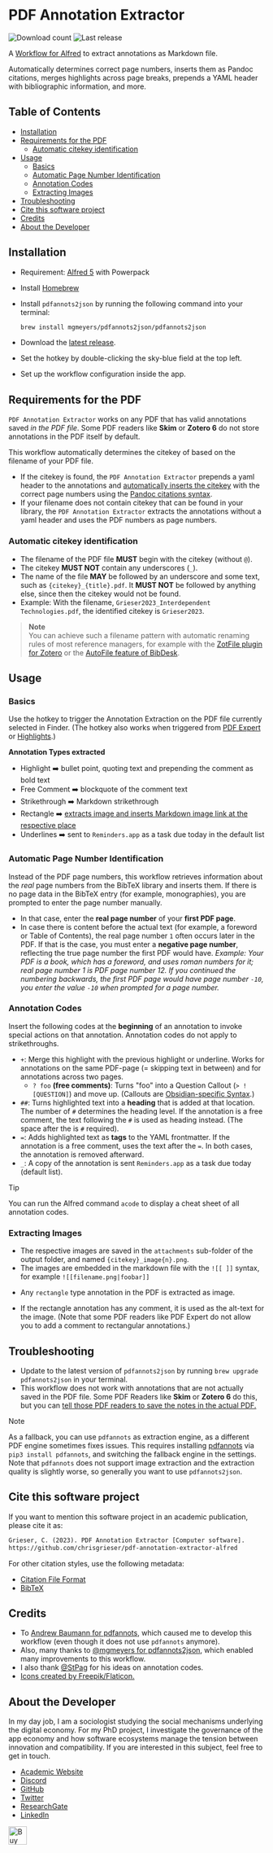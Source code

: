 # PDF Annotation Extractor
![Download count](https://img.shields.io/github/downloads/chrisgrieser/pdf-annotation-extractor-alfred/total?label=Total%20Downloads&style=plastic)
![Last release](https://img.shields.io/github/v/release/chrisgrieser/pdf-annotation-extractor-alfred?label=Latest%20Release&style=plastic)

A [Workflow for Alfred](https://www.alfredapp.com/) to extract annotations as
Markdown file.

Automatically determines correct page numbers, inserts them as Pandoc citations,
merges highlights across page breaks, prepends a YAML header with bibliographic
information, and more.

## Table of Contents

<!-- toc -->

- [Installation](#installation)
- [Requirements for the PDF](#requirements-for-the-pdf)
	* [Automatic citekey identification](#automatic-citekey-identification)
- [Usage](#usage)
	* [Basics](#basics)
	* [Automatic Page Number Identification](#automatic-page-number-identification)
	* [Annotation Codes](#annotation-codes)
	* [Extracting Images](#extracting-images)
- [Troubleshooting](#troubleshooting)
- [Cite this software project](#cite-this-software-project)
- [Credits](#credits)
- [About the Developer](#about-the-developer)

<!-- tocstop -->

## Installation
- Requirement: [Alfred 5](https://www.alfredapp.com/) with Powerpack
- Install [Homebrew](https://brew.sh/)
- Install `pdfannots2json` by running the following command into your terminal:

	```bash
	brew install mgmeyers/pdfannots2json/pdfannots2json
	```

- Download the [latest release](https://github.com/chrisgrieser/pdf-annotation-extractor-alfred/releases/latest/).
- Set the hotkey by double-clicking the sky-blue field at the top left.
- Set up the workflow configuration inside the app.

## Requirements for the PDF
`PDF Annotation Extractor` works on any PDF that has valid annotations
saved *in the PDF file*. Some PDF readers like **Skim** or **Zotero 6** do not
store annotations in the PDF itself by default.

This workflow automatically determines the citekey of based on the filename of
your PDF file.
- If the citekey is found, the `PDF Annotation Extractor`
prepends a yaml header to the annotations and [automatically
inserts the citekey](#automatic-page-number-identification) with the correct
page numbers using the [Pandoc citations
syntax](https://pandoc.org/MANUAL.html#citation-syntax).
- If your filename does not contain citekey that can be found in
  your library, the `PDF Annotation Extractor` extracts the annotations without
  a yaml header and uses the PDF numbers as page numbers.

### Automatic citekey identification
- The filename of the PDF file **MUST** begin with the citekey (without `@`).
- The citekey **MUST NOT** contain any underscores (`_`).
- The name of the file **MAY** be followed by an underscore and some
  text, such as `{citekey}_{title}.pdf`. It **MUST NOT** be followed by anything
  else, since then the citekey would not be found.
- Example: With the filename, `Grieser2023_Interdependent Technologies.pdf`, the
  identified citekey is `Grieser2023`.

> **Note**  
> You can achieve such a filename pattern with automatic renaming rules of most
> reference managers, for example with the [ZotFile plugin for
> Zotero](http://zotfile.com/#renaming-rules) or the [AutoFile feature of
> BibDesk](https://bibdesk.sourceforge.io/manual/BibDeskHelp_77.html#SEC140).

## Usage

### Basics
Use the hotkey to trigger the Annotation Extraction on the PDF file currently
selected in Finder. (The hotkey also works when triggered from [PDF Expert](https://pdfexpert.com/)
or [Highlights](https://highlightsapp.net/).)

**Annotation Types extracted**
- Highlight ➡️ bullet point, quoting text and prepending the comment as bold text
- Free Comment ➡️ blockquote of the comment text
- Strikethrough ➡️ Markdown strikethrough
- Rectangle ➡️ [extracts image and inserts Markdown image link at the respective
  place](#extracting-images)
- Underlines ➡️ sent to `Reminders.app` as a task due today in the default list

### Automatic Page Number Identification
Instead of the PDF page numbers, this workflow retrieves information about the
*real* page numbers from the BibTeX library and inserts them. If there is no
page data in the BibTeX entry (for example, monographies), you are prompted to
enter the page number manually.
- In that case, enter the **real page number** of your **first PDF page**.
- In case there is content before the actual text (for example, a foreword or
  Table of Contents), the real page number `1` often occurs later in the PDF. If
  that is the case, you must enter a **negative page number**, reflecting the
  true page number the first PDF would have. *Example: Your PDF is a book, which
  has a foreword, and uses roman numbers for it; real page number 1 is PDF page
  number 12. If you continued the numbering backwards, the first PDF page would
  have page number `-10`, you enter the value `-10` when prompted for a page
  number.*

### Annotation Codes
Insert the following codes at the **beginning** of an annotation to invoke
special actions on that annotation. Annotation codes do not apply to
strikethroughs.

- `+`: Merge this highlight with the previous highlight or underline. Works for
  annotations on the same PDF-page (= skipping text in between) and for
  annotations across two pages.
  * `? foo` **(free comments)**: Turns "foo" into a Question
  Callout (`> ![QUESTION]`) and move up. (Callouts are [Obsidian-specific
  Syntax](https://help.obsidian.md/How+to/Use+callouts).)
- `##`: Turns highlighted text into a **heading** that is added at that
  location. The number of `#` determines the heading level. If the annotation is
  a free comment, the text following the `#` is used as heading instead. (The
  space after the is `#` required).
- `=`: Adds highlighted text as **tags** to the YAML frontmatter. If the
  annotation is a free comment, uses the text
  after the `=`. In both cases, the annotation is removed afterward.
- `_`: A copy of the annotation is sent `Reminders.app` as a task due today
  (default list).

> [!TIP]
> You can run the Alfred command `acode` to display a cheat sheet of all
> annotation codes.

### Extracting Images
- The respective images are saved in the `attachments` sub-folder of the output
  folder, and named `{citekey}_image{n}.png`.
- The images are embedded in the markdown file with the `![[ ]]` syntax, for
  example `![[filename.png|foobar]]`
<!-- LTeX: enabled=false -->
- Any `rectangle` type annotation in the PDF is extracted as image.
<!-- LTeX: enabled=true -->
- If the rectangle annotation has any comment, it is used as the alt-text for
  the image. (Note that some PDF readers like PDF Expert do not allow you to add
  a comment to rectangular annotations.)

## Troubleshooting
- Update to the latest version of `pdfannots2json` by running
  `brew upgrade pdfannots2json` in your terminal.
- This workflow does not work with annotations that are not actually saved in
  the PDF file. Some PDF Readers like **Skim** or **Zotero 6** do this, but you
  can [tell those PDF readers to save the notes in the actual
  PDF.](https://skim-app.sourceforge.io/manual/SkimHelp_45.html)

> [!NOTE]
> As a fallback, you can use `pdfannots` as extraction engine, as a different
> PDF engine sometimes fixes issues. This requires installing
> [pdfannots](https://github.com/mgmeyers/pdfannots2json/issues/11) via `pip3
> install pdfannots`, and switching the fallback engine in the settings. Note
> that `pdfannots` does not support image extraction and the extraction quality
> is slightly worse, so generally you want to use `pdfannots2json`.

## Cite this software project
If you want to mention this software project in an academic publication, please
cite it as:

```txt
Grieser, C. (2023). PDF Annotation Extractor [Computer software]. 
https://github.com/chrisgrieser/pdf-annotation-extractor-alfred
```

For other citation styles, use the following metadata:
- [Citation File Format](./CITATION.cff)
- [BibTeX](./CITATION.bib)

<!-- vale Google.FirstPerson = NO -->
## Credits
- To [Andrew Baumann for pdfannots](https://github.com/0xabu/pdfannots), which
  caused me to develop this workflow (even though it does not use `pdfannots`
  anymore).
- Also, many thanks to [@mgmeyers for
  pdfannots2json](https://github.com/mgmeyers/pdfannots2json/), which enabled
  many improvements to this workflow.
- I also thank [@StPag](https://github.com/stefanopagliari/) for his ideas on
  annotation codes.
- <a href="https://www.flaticon.com/authors/freepik">Icons created by Freepik/Flaticon.</a>

## About the Developer
In my day job, I am a sociologist studying the social mechanisms underlying the
digital economy. For my PhD project, I investigate the governance of the app
economy and how software ecosystems manage the tension between innovation and
compatibility. If you are interested in this subject, feel free to get in touch.

- [Academic Website](https://chris-grieser.de/)
- [Discord](https://discordapp.com/users/462774483044794368/)
- [GitHub](https://github.com/chrisgrieser/)
- [Twitter](https://twitter.com/pseudo_meta)
- [ResearchGate](https://www.researchgate.net/profile/Christopher-Grieser)
- [LinkedIn](https://www.linkedin.com/in/christopher-grieser-ba693b17a/)

<a href='https://ko-fi.com/Y8Y86SQ91' target='_blank'>
<img
	height='36'
	style='border:0px;height:36px;'
	src='https://cdn.ko-fi.com/cdn/kofi1.png?v=3'
	border='0'
	alt='Buy Me a Coffee at ko-fi.com'
/></a>
